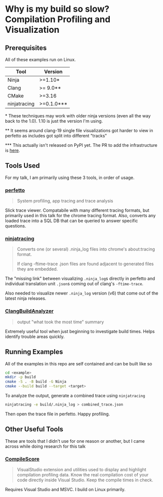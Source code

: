 # Why is my build so slow? Compilation Profiling and Visualization

## Prerequisites

All of these examples run on Linux.

| Tool  | Version     |
|-------|-------------|
| Ninja | \>=1.10*    |
| Clang | \>= 9.0**   |
| CMake | \>=3.16     |
| ninjatracing | \>=0.1.0*** | 

\* These techniques may work with older ninja versions (even all the way back to the 1.0). 1.10 is just the version I'm using.

\** It seems around clang-19 single file visualizations got harder to view in perfetto as includes got split into different "tracks"

\*** This actually isn't released on PyPI yet. The PR to add the infrastructure is [here](https://github.com/nico/ninjatracing/pull/36).

## Tools Used
For my talk, I am primarily using these 3 tools, in order of usage. 

### [perfetto](https://ui.perfetto.dev/)
> System profiling, app tracing and trace analysis

Slick trace viewer. Compatabile with many different tracing formats, but primarily used in this talk 
for the chrome tracing format. Also, converts any loaded trace into a SQL DB that can be queried to answer specific questions.


### [ninjatracing](https://github.com/nico/ninjatracing)
> Converts one (or several) .ninja_log files into chrome's about:tracing format.
>
> If clang -ftime-trace .json files are found adjacent to generated files they
are embedded.

The "missing link" between visualizing `.ninja_log`s directly in perfetto and individual translation unit `.json`s coming out of clang's `-ftime-trace`. 

Also needed to visualize newer `.ninja_log` version (v6) that come out of the latest ninja releases.

### [ClangBuildAnalyzer](https://github.com/aras-p/ClangBuildAnalyzer)
>  output "what took the most time" summary

Extremely useful tool when just beginning to investigate build times. Helps identify trouble areas quickly.

## Running Examples
All of the examples in this repo are self contained and can be built like so
```bash
cd <example>
mkdir -p build
cmake -S . -B build -G Ninja 
cmake --build build --target <target>
```

To analyze the output, generate a combined trace using `ninjatracing`

```bash
ninjatracing -e build/.ninja_log > combined_trace.json
```

Then open the trace file in perfetto. Happy profiling.

## Other Useful Tools
These are tools that I didn't use for one reason or another, but I came across while doing research for this talk

### [CompileScore](https://github.com/Viladoman/CompileScore)
> VisualStudio extension and utilities used to display and highlight compilation profiling data. Know the real compilation cost of your code directly inside Visual Studio. Keep the compile times in check.

Requires Visual Studio and MSVC. I build on Linux primarily.
